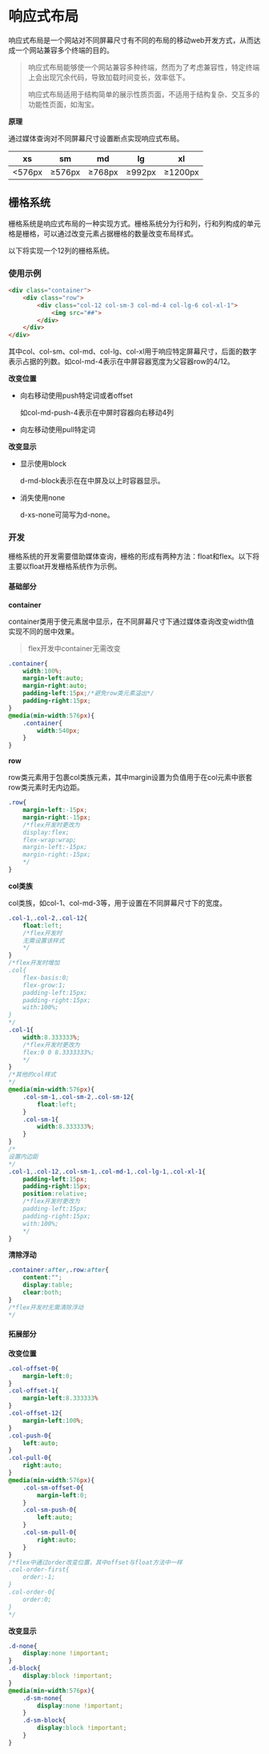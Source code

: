 # 响应式布局

响应式布局是一个网站对不同屏幕尺寸有不同的布局的移动web开发方式，从而达成一个网站兼容多个终端的目的。

> 响应式布局能够使一个网站兼容多种终端，然而为了考虑兼容性，特定终端上会出现冗余代码，导致加载时间变长，效率低下。
>
> 响应式布局适用于结构简单的展示性质页面，不适用于结构复杂、交互多的功能性页面，如淘宝。

**原理**

通过媒体查询对不同屏幕尺寸设置断点实现响应式布局。

| xs     | sm     | md     | lg     | xl      |
| ------ | ------ | ------ | ------ | ------- |
| <576px | ≥576px | ≥768px | ≥992px | ≥1200px |

## 栅格系统

栅格系统是响应式布局的一种实现方式。栅格系统分为行和列，行和列构成的单元格是栅格，可以通过改变元素占据栅格的数量改变布局样式。

以下将实现一个12列的栅格系统。

### 使用示例

```html
<div class="container">
    <div class="row">
        <div class="col-12 col-sm-3 col-md-4 col-lg-6 col-xl-1">
            <img src="##">
        </div>
    </div>
</div>
```

其中col、col-sm、col-md、col-lg、col-xl用于响应特定屏幕尺寸，后面的数字表示占据的列数。如col-md-4表示在中屏容器宽度为父容器row的4/12。

**改变位置**

* 向右移动使用push特定词或者offset

  如col-md-push-4表示在中屏时容器向右移动4列

* 向左移动使用pull特定词

**改变显示**

* 显示使用block

  d-md-block表示在在中屏及以上时容器显示。

* 消失使用none

  d-xs-none可简写为d-none。

### 开发

栅格系统的开发需要借助媒体查询，栅格的形成有两种方法：float和flex。以下将主要以float开发栅格系统作为示例。

#### 基础部分

**container**

container类用于使元素居中显示，在不同屏幕尺寸下通过媒体查询改变width值实现不同的居中效果。

> flex开发中container无需改变

```css
.container{
    width:100%;
    margin-left:auto;
    margin-right:auto;
    padding-left:15px;/*避免row类元素溢出*/
    padding-right:15px;
}
@media(min-width:576px){
    .container{
        width:540px;
    }
}
```

**row**

row类元素用于包裹col类族元素，其中margin设置为负值用于在col元素中嵌套row类元素时无内边距。

```css
.row{
    margin-left:-15px;
    margin-right:-15px;
    /*flex开发时更改为
    display:flex;
    flex-wrap:wrap;
    margin-left:-15px;
    margin-right:-15px;
    */
}
```

**col类族**

col类族，如col-1、col-md-3等，用于设置在不同屏幕尺寸下的宽度。

```css
.col-1,.col-2,.col-12{
    float:left;
    /*flex开发时
    无需设置该样式
    */
}
/*flex开发时增加
.col{
    flex-basis:0;
    flex-grow:1;
    padding-left:15px;
    padding-right:15px;
    with:100%;
}
*/
.col-1{
    width:8.333333%;
    /*flex开发时更改为
    flex:0 0 8.3333333%;
    */
}
/*其他的col样式
*/
@media(min-width:576px){
    .col-sm-1,.col-sm-2,.col-sm-12{
        float:left;
    }
    .col-sm-1{
        width:8.333333%;
    }
}
/*
设置内边距
*/
.col-1,.col-12,.col-sm-1,.col-md-1,.col-lg-1,.col-xl-1{
    padding-left:15px;
    padding-right:15px;
    position:relative;
    /*flex开发时更改为
    padding-left:15px;
    padding-right:15px;
    with:100%;
    */
}
```

**清除浮动**

```css
.container:after,.row:after{
    content:"";
    display:table;
    clear:both;
}
/*flex开发时无需清除浮动
*/
```

#### 拓展部分

**改变位置**

```css
.col-offset-0{
    margin-left:0;
}
.col-offset-1{
    margin-left:8.333333%
}
.col-offset-12{
    margin-left:100%;
}
.col-push-0{
    left:auto;
}
.col-pull-0{
    right:auto;    
}
@media(min-width:576px){
    .col-sm-offset-0{
        margin-left:0;
    }
    .col-sm-push-0{
        left:auto;
    }
    .col-sm-pull-0{
        right:auto;
    }
}
/*flex中通过order改变位置，其中offset与float方法中一样
.col-order-first{
	order:-1;
}
.col-order-0{
	order:0;
}
*/
```

**改变显示**

```css
.d-none{
    display:none !important;
}
.d-block{
    display:block !important;
}
@media(min-width:576px){
    .d-sm-none{
    	display:none !important;
    }
    .d-sm-block{
        display:block !important;
    }
}
```

